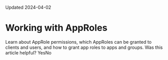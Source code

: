 Updated 2024-04-02
# Working with AppRoles
Learn about AppRole permissions, which AppRoles can be granted to clients and users, and how to grant app roles to apps and groups.
Was this article helpful?
YesNo

